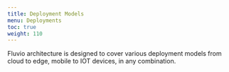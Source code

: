 ```yaml
---
title: Deployment Models
menu: Deployments
toc: true
weight: 110
---
```


Fluvio architecture is designed to cover various deployment models from cloud to edge, mobile to IOT devices, in any combination.